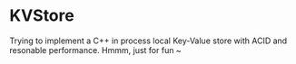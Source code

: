 # KVStore
Trying to implement a C++ in process local Key-Value store with ACID and resonable performance. 
Hmmm, just for fun ~

